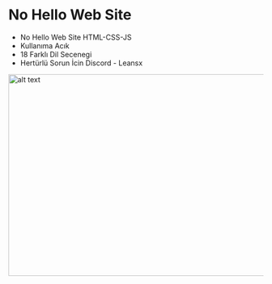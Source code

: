# No Hello Web Site

- No Hello Web Site HTML-CSS-JS
- Kullanıma Acık
- 18 Farklı Dil Secenegi
- Hertürlü Sorun İcin Discord - Leansx

<img src="https://i.hizliresim.com/fwilcik.png" alt="alt text" width="600" height="400">
